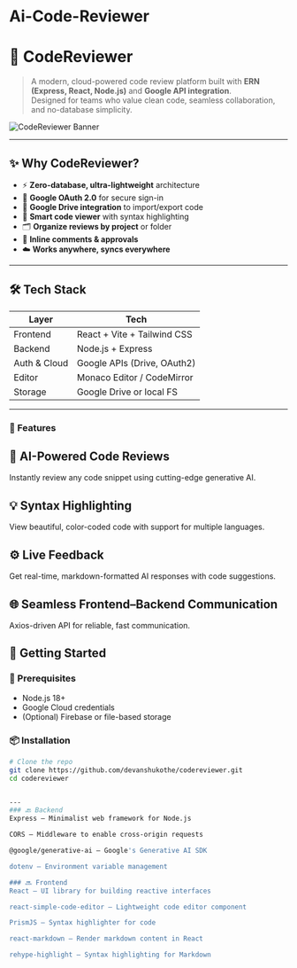 # Ai-Code-Reviewer
# 🧠 CodeReviewer

> A modern, cloud-powered code review platform built with **ERN (Express, React, Node.js)** and **Google API integration**.  
> Designed for teams who value clean code, seamless collaboration, and no-database simplicity.

![CodeReviewer Banner](https://your-cdn.com/banner-image.png)

---

## ✨ Why CodeReviewer?

- ⚡️ **Zero-database, ultra-lightweight** architecture  
- 🔐 **Google OAuth 2.0** for secure sign-in  
- 📂 **Google Drive integration** to import/export code  
- 🧩 **Smart code viewer** with syntax highlighting  
- 🗂 **Organize reviews by project** or folder  
- 💬 **Inline comments & approvals**  
- ☁️ **Works anywhere, syncs everywhere**

---

## 🛠 Tech Stack

| Layer       | Tech                            |
|-------------|----------------------------------|
| Frontend    | React + Vite + Tailwind CSS      |
| Backend     | Node.js + Express                |
| Auth & Cloud| Google APIs (Drive, OAuth2)      |
| Editor      | Monaco Editor / CodeMirror       |
| Storage     | Google Drive or local FS         |

---

### 🚀 Features
## 🧠 AI-Powered Code Reviews
Instantly review any code snippet using cutting-edge generative AI.

## 💡 Syntax Highlighting
View beautiful, color-coded code with support for multiple languages.

## ⚙️ Live Feedback
Get real-time, markdown-formatted AI responses with code suggestions.

## 🌐 Seamless Frontend–Backend Communication
Axios-driven API for reliable, fast communication.

## 🚀 Getting Started

### 🔧 Prerequisites

- Node.js 18+
- Google Cloud credentials
- (Optional) Firebase or file-based storage

### 📦 Installation

```bash
# Clone the repo
git clone https://github.com/devanshukothe/codereviewer.git
cd codereviewer


---
### 🔙 Backend
Express – Minimalist web framework for Node.js

CORS – Middleware to enable cross-origin requests

@google/generative-ai – Google's Generative AI SDK

dotenv – Environment variable management

### 🔜 Frontend
React – UI library for building reactive interfaces

react-simple-code-editor – Lightweight code editor component

PrismJS – Syntax highlighter for code

react-markdown – Render markdown content in React

rehype-highlight – Syntax highlighting for Markdown

